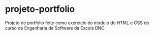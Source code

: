 # projeto-portfolio
Projeto de portfolio feito como exercício do modulo de HTML e CSS do curso de Engenharia de Software da Escola DNC.
